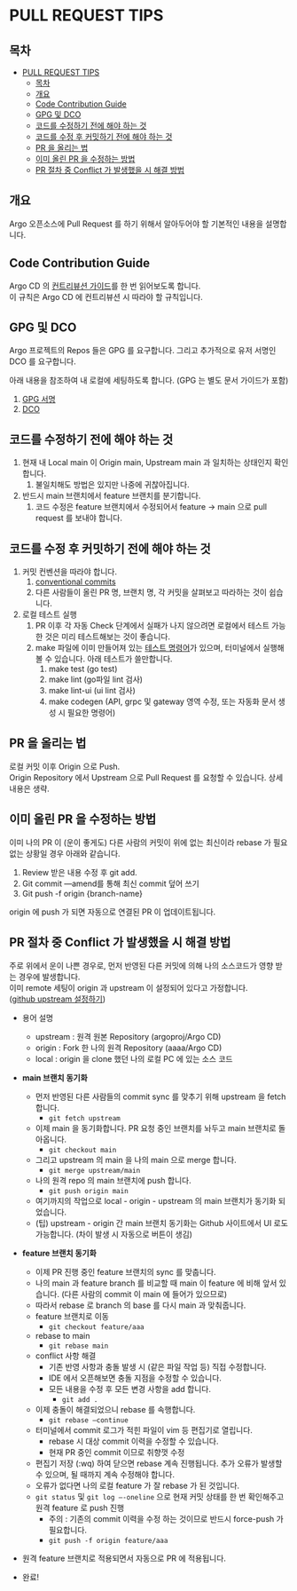 # PULL REQUEST TIPS

## 목차 
- [PULL REQUEST TIPS](#pull-request-tips)
  - [목차](#목차)
  - [개요](#개요)
  - [Code Contribution Guide](#code-contribution-guide)
  - [GPG 및 DCO](#gpg-및-dco)
  - [코드를 수정하기 전에 해야 하는 것](#코드를-수정하기-전에-해야-하는-것)
  - [코드를 수정 후 커밋하기 전에 해야 하는 것](#코드를-수정-후-커밋하기-전에-해야-하는-것)
  - [PR 을 올리는 법](#pr-을-올리는-법)
  - [이미 올린 PR 을 수정하는 방법](#이미-올린-pr-을-수정하는-방법)
  - [PR 절차 중 Conflict 가 발생했을 시 해결 방법](#pr-절차-중-conflict-가-발생했을-시-해결-방법)

## 개요
Argo 오픈소스에 Pull Request 를 하기 위해서 알아두어야 할 기본적인 내용을 설명합니다.

## Code Contribution Guide
Argo CD 의 [컨트리뷰션 가이드](https://argo-cd.readthedocs.io/en/stable/developer-guide/code-contributions/)를 한 번 읽어보도록 합니다.  
이 규칙은 Argo CD 에 컨트리뷰션 시 따라야 할 규칙입니다.

## GPG 및 DCO
Argo 프로젝트의 Repos 들은 GPG 를 요구합니다. 그리고 추가적으로 유저 서명인 DCO 를 요구합니다.

아래 내용을 참조하여 내 로컬에 세팅하도록 합니다. (GPG 는 별도 문서 가이드가 포함)

1. [GPG 서명](./02-gpg.md)
2. [DCO](https://github.com/apps/dco)

## 코드를 수정하기 전에 해야 하는 것

1. 현재 내 Local main 이 Origin main, Upstream main 과 일치하는 상태인지 확인합니다.
   1. 불일치해도 방법은 있지만 나중에 귀찮아집니다.
2. 반드시 main 브랜치에서 feature 브랜치를 분기합니다.
   1. 코드 수정은 feature 브랜치에서 수정되어서 feature -> main 으로 pull request 를 보내야 합니다.

## 코드를 수정 후 커밋하기 전에 해야 하는 것

1. 커밋 컨벤션을 따라야 합니다.
   1. [conventional commits](https://www.conventionalcommits.org/en/v1.0.0/)
   2. 다른 사람들이 올린 PR 명, 브랜치 명, 각 커밋을 살펴보고 따라하는 것이 쉽습니다.
2. 로컬 테스트 실행
   1. PR 이후 각 자동 Check 단계에서 실패가 나지 않으려면 로컬에서 테스트 가능한 것은 미리 테스트해보는 것이 좋습니다.
   2. make 파일에 이미 만들어져 있는 [테스트 명령어](https://argo-cd.readthedocs.io/en/stable/developer-guide/toolchain-guide/#automated-builds-tests)가 있으며, 터미널에서 실행해볼 수 있습니다. 아래 테스트가 쓸만합니다.
      1. make test (go test)
      2. make lint (go파일 lint 검사)
      3. make lint-ui (ui lint 검사)
      4. make codegen (API, grpc 및 gateway 영역 수정, 또는 자동화 문서 생성 시 필요한 명령어)

## PR 을 올리는 법
로컬 커밋 이후 Origin 으로 Push.  
Origin Repository 에서 Upstream 으로 Pull Request 를 요청할 수 있습니다.
상세 내용은 생략.

## 이미 올린 PR 을 수정하는 방법
이미 나의 PR 이 (운이 좋게도) 다른 사람의 커밋이 위에 없는 최신이라 rebase 가 필요 없는 상황일 경우 아래와 같습니다.

1. Review 받은 내용 수정 후 git add.
2. Git commit —amend를 통해 최신 commit 덮어 쓰기
3. Git push -f origin {branch-name}

origin 에 push 가 되면 자동으로 연결된 PR 이 업데이트됩니다.

## PR 절차 중 Conflict 가 발생했을 시 해결 방법
주로 위에서 운이 나쁜 경우로, 먼저 반영된 다른 커밋에 의해 나의 소스코드가 영향 받는 경우에 발생합니다.  
이미 remote 세팅이 origin 과 upstream 이 설정되어 있다고 가정합니다.  
([github upstream 설정하기](https://nochoco-lee.tistory.com/6))

* 용어 설명
  * upstream : 원격 원본 Repository (argoproj/Argo CD)
  * origin : Fork 한 나의 원격 Repository (aaaa/Argo CD)
  * local : origin 을 clone 했던 나의 로컬 PC 에 있는 소스 코드

* **main 브랜치 동기화**
    * 먼저 반영된 다른 사람들의 commit sync 를 맞추기 위해 upstream 을 fetch 합니다.
      * `git fetch upstream`
    * 이제 main 을 동기화합니다. PR 요청 중인 브랜치를 놔두고 main 브랜치로 돌아옵니다.
        * `git checkout main`
    * 그리고 upstream 의 main 을 나의 main 으로 merge 합니다.
        * `git merge upstream/main`
    * 나의 원격 repo 의 main 브랜치에 push 합니다.
        * `git push origin main`
    * 여기까지의 작업으로 local - origin - upstream 의 main 브랜치가 동기화 되었습니다.
    * (팁) upstream - origin 간 main 브랜치 동기화는 Github 사이트에서 UI 로도 가능합니다. (차이 발생 시 자동으로 버튼이 생김)
* **feature 브랜치 동기화**
    * 이제 PR 진행 중인 feature 브랜치의 sync 를 맞춥니다.
    * 나의 main 과 feature branch 를 비교할 때 main 이 feature 에 비해 앞서 있습니다. (다른 사람의 commit 이 main 에 들어가 있으므로)
    * 따라서 rebase 로 branch 의 base 를 다시 main 과 맞춰줍니다.
    * feature 브랜치로 이동
        * `git checkout feature/aaa`
    * rebase to main
        * `git rebase main`
    * conflict 사항 해결
        * 기존 반영 사항과 충돌 발생 시 (같은 파일 작업 등) 직접 수정합니다.
        * IDE 에서 오픈해보면 충돌 지점을 수정할 수 있습니다.
        * 모든 내용을 수정 후 모든 변경 사항을 add 합니다.
            * `git add .`
    * 이제 충돌이 해결되었으니 rebase 를 속행합니다.
        * `git rebase —continue`
    * 터미널에서 commit 로그가 적힌 파일이 vim 등 편집기로 열립니다.
        * rebase 시 대상 commit 이력을 수정할 수 있습니다.
        * 현재 PR 중인 commit 이므로 취향껏 수정
    * 편집기 저장 (:wq) 하여 닫으면 rebase 계속 진행됩니다. 추가 오류가 발생할 수 있으며, 될 때까지 계속 수정해야 합니다.
    * 오류가 없다면 나의 로컬 feature 가 잘 rebase 가 된 것입니다.
    * `git status` 및 `git log —-oneline` 으로 현재 커밋 상태를 한 번 확인해주고 원격 feature 로 push 진행
        * 주의 : 기존의 commit 이력을 수정 하는 것이므로 반드시 force-push 가 필요합니다.
        * `git push -f origin feature/aaa`
* 원격 feature 브랜치로 적용되면서 자동으로 PR 에 적용됩니다.
* 완료!
